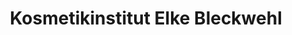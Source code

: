 ---
title: "Kosmetikinstitut Elke Bleckwehl"
url: /bremen/kosmetikinstitut-elke-bleckwehl/
shop: Kosmetik
---